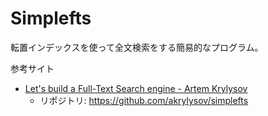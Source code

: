 # Simplefts
転置インデックスを使って全文検索をする簡易的なプログラム。

参考サイト
- [Let's build a Full-Text Search engine - Artem Krylysov](https://artem.krylysov.com/blog/2020/07/28/lets-build-a-full-text-search-engine/)
    - リポジトリ: https://github.com/akrylysov/simplefts
